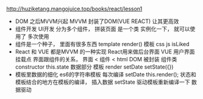 http://huziketang.mangojuice.top/books/react/lesson1
- DOM 之后MVVM兴起
MVVM 封装了DOM(VUE REACT)  让其更高效
- 组件开发  UI开发
  分为多个组件， 拼装页面
  是一个类
  实例化一下， 就可以使用了
  多次使用
- 组件是一个种子， 里面有很多东西
  template  render() 模板
  css
  js isLiked
- React 和 VUE 都是MVVM 的一种实现
  React用来做后台界面
  VUE 用户界面
  挂载点 界面跟组件的关系， 界面 < 组件 < html
  DOM 被封装 组件类
  constructor this.state 数据部分
  模板 render
  setDate setState({})
- 模板里数据的细化
  es6的字符串模板 每次编译 
  setDate this.render(); 
  状态和模板结合的地方在模板的编译， 插入数据
  setState 驱动模板重新编译一下 数据驱动